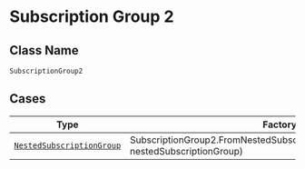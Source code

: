 
# Subscription Group 2

## Class Name

`SubscriptionGroup2`

## Cases

| Type | Factory Method |
|  --- | --- |
| [`NestedSubscriptionGroup`](../../../doc/models/nested-subscription-group.md) | SubscriptionGroup2.FromNestedSubscriptionGroup(NestedSubscriptionGroup nestedSubscriptionGroup) |

